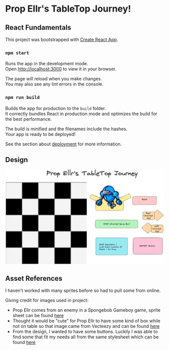 # Prop Ellr's TableTop Journey!

## React Fundamentals

This project was bootstrapped with [Create React App](https://github.com/facebook/create-react-app).


### `npm start`

Runs the app in the development mode.\
Open [http://localhost:3000](http://localhost:3000) to view it in your browser.

The page will reload when you make changes.\
You may also see any lint errors in the console.


### `npm run build`

Builds the app for production to the `build` folder.\
It correctly bundles React in production mode and optimizes the build for the best performance.

The build is minified and the filenames include the hashes.\
Your app is ready to be deployed!

See the section about [deployment](https://facebook.github.io/create-react-app/docs/deployment) for more information.

## Design

![Design](https://github.com/athom031/Prop_Ellrs_Tabletop/blob/main/Design.png)


## Asset References

I haven't worked with many sprites before so had to pull some from online.

Giving credit for images used in project:

- Prop Ellr comes from an enemy in a Spongebob Gameboy game, sprite sheet can be found [here](https://www.spriters-resource.com/game_boy_advance/spongebobsquarepantsbattleforbikinibottom/sheet/84906/)
- Thought it would be "cute" for Prop Ellr to have some kind of box while not on table so that image came from Vecteezy and can be found [here](https://www.vecteezy.com/vector-art/3916593-collection-of-flat-vector-illustrations-of-cardboard-boxes-in-cartoon-style-perfect-for-illustrations-of-shipping-services-cargo-and-gift-boxes)
- From the design, I wanted to have some buttons. Luckily I was able to find some that fit my needs all from the same stylesheet which can be found [here](https://prinbles.itch.io/robin)
